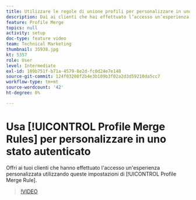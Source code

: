 ```yaml
---
title: Utilizzare le regole di unione profili per personalizzare in uno stato autenticato
description: Dai ai clienti che hai effettuato l’accesso un’esperienza personalizzata utilizzando queste impostazioni della regola di unione profili.
feature: Profile Merge
topics: null
activity: setup
doc-type: feature video
team: Technical Marketing
thumbnail: 35938.jpg
kt: 5357
role: User
level: Intermediate
exl-id: 189b751f-b71a-4579-8e2d-fc0d24e7e148
source-git-commit: 124f03208f2b4e3b109b3f02a2d3d59210da5cc7
workflow-type: tm+mt
source-wordcount: '42'
ht-degree: 0%

---
```


# Usa [!UICONTROL Profile Merge Rules] per personalizzare in uno stato autenticato

Offri ai tuoi clienti che hanno effettuato l&#39;accesso un&#39;esperienza personalizzata utilizzando queste impostazioni di [!UICONTROL Profile Merge Rule].

>[!VIDEO](https://video.tv.adobe.com/v/40013/?quality=12&learn=on&captions=ita)

